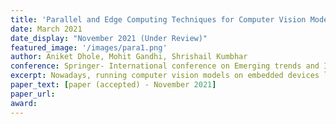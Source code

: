 ```yaml
---
title: 'Parallel and Edge Computing Techniques for Computer Vision Models on Embedded Devices'
date: March 2021 
date_display: "November 2021 (Under Review)"
featured_image: '/images/para1.png'
author: Aniket Dhole, Mohit Gandhi, Shrishail Kumbhar
conference: Springer- International conference on Emerging trends and Innovations in ICT (ICEI)	
excerpt: Nowadays, running computer vision models on embedded devices like Raspberry Pi and Nvidia Jetson has become ubiquitous. But the main issue is the limited performance on these devices due to smaller CPUs and power factors. To solve this, we have proposed research on various parallel processing techniques to get complete optimal performance of computer vision models like GoogleNet, Squeezenet, and Mobilenet on a Raspberry Pi using OpenVino Toolkit. We tested and compared these models' interpretation on factors like CPU, RAM Utilization, and Inference Time using Two Neural Compute Sticks and analyzed it on different Intel Processors. The results using Two Neural Sticks were significant than typical processors and increased by a factor of 2 to 3 for all models. So using these results, we can directly use the technique for the suitable model.
paper_text: [paper (accepted) - November 2021]
paper_url: 
award: 
---
```

